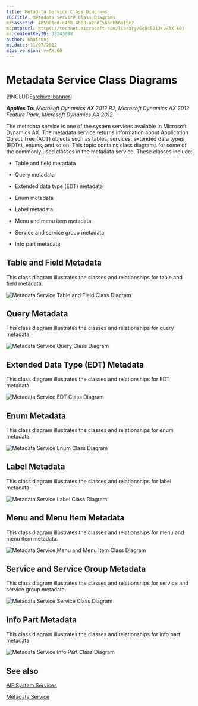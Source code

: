 ```yaml
---
title: Metadata Service Class Diagrams
TOCTitle: Metadata Service Class Diagrams
ms:assetid: 485901ed-c468-4b80-a28d-56adbb6af5e2
ms:mtpsurl: https://technet.microsoft.com/library/Gg845212(v=AX.60)
ms:contentKeyID: 35243098
author: Khairunj
ms.date: 11/07/2012
mtps_version: v=AX.60
---
```


# Metadata Service Class Diagrams 


[!INCLUDE[archive-banner](includes/archive-banner.md)]


_**Applies To:** Microsoft Dynamics AX 2012 R2, Microsoft Dynamics AX 2012 Feature Pack, Microsoft Dynamics AX 2012_

The metadata service is one of the system services available in Microsoft Dynamics AX. The metadata service returns information about Application Object Tree (AOT) objects such as tables, services, extended data types (EDTs), enums, and so on. This topic contains class diagrams for some of the commonly used classes in the metadata service. These classes include:

  - Table and field metadata

  - Query metadata

  - Extended data type (EDT) metadata

  - Enum metadata

  - Label metadata

  - Menu and menu item metadata

  - Service and service group metadata

  - Info part metadata

## Table and Field Metadata

This class diagram illustrates the classes and relationships for table and field metadata.

![Metadata Service Table and Field Class Diagram](images/Gg845212.MetadataSvcTableFieldClassDiagram(AX.60).gif "Metadata Service Table and Field Class Diagram")

## Query Metadata

This class diagram illustrates the classes and relationships for query metadata.

![Metadata Service Query Class Diagram](images/Gg845212.MetadataSvcQueryClassDiagram(AX.60).gif "Metadata Service Query Class Diagram")

## Extended Data Type (EDT) Metadata

This class diagram illustrates the classes and relationships for EDT metadata.

![Metadata Service EDT Class Diagram](images/Gg845212.MetadataSvcEDTClassDiagram(AX.60).gif "Metadata Service EDT Class Diagram")

## Enum Metadata

This class diagram illustrates the classes and relationships for enum metadata.

![Metadata Service Enum Class Diagram](images/Gg845212.MetadataSvcEnumClassDiagram(AX.60).gif "Metadata Service Enum Class Diagram")

## Label Metadata

This class diagram illustrates the classes and relationships for label metadata.

![Metadata Service Label Class Diagram](images/Gg845212.MetadataSvcLabelClassDiagram(AX.60).gif "Metadata Service Label Class Diagram")

## Menu and Menu Item Metadata

This class diagram illustrates the classes and relationships for menu and menu item metadata.

![Metadata Service Menu and Menu Item Class Diagram](images/Gg845212.MetadataSvcMenuClassDiagram(AX.60).gif "Metadata Service Menu and Menu Item Class Diagram")

## Service and Service Group Metadata

This class diagram illustrates the classes and relationships for service and service group metadata.

![Metadata Service Service Class Diagram](images/Gg845212.MetadataSvcServiceClassDiagram(AX.60).gif "Metadata Service Service Class Diagram")

## Info Part Metadata

This class diagram illustrates the classes and relationships for info part metadata.

![Metadata Service Info Part Class Diagram](images/Gg845212.MetadataSvcInfoPartClassDiagram(AX.60).gif "Metadata Service Info Part Class Diagram")

## See also

[AIF System Services](aif-system-services.md)

[Metadata Service](metadata-service.md)

